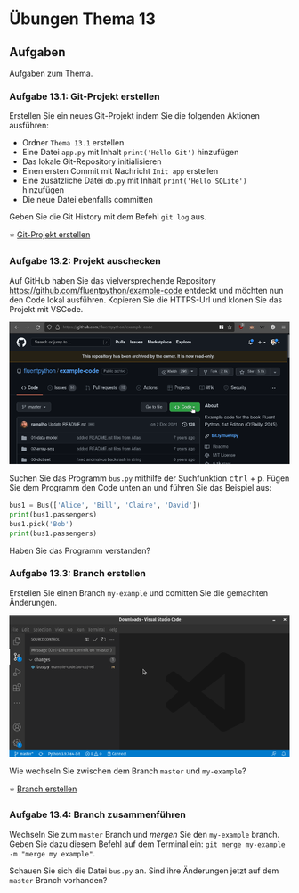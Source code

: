 # Übungen Thema 13

## Aufgaben

Aufgaben zum Thema.

### Aufgabe 13.1: Git-Projekt erstellen

Erstellen Sie ein neues Git-Projekt indem Sie die folgenden Aktionen ausführen:

* Ordner `Thema 13.1` erstellen
* Eine Datei `app.py` mit Inhalt `print('Hello Git')` hinzufügen
* Das lokale Git-Repository initialisieren
* Einen ersten Commit mit Nachricht `Init app` erstellen
* Eine zusätzliche Datei `db.py` mit Inhalt `print('Hello SQLite')` hinzufügen
* Die neue Datei ebenfalls committen

Geben Sie die Git History mit dem Befehl `git log` aus.

⭐ [Git-Projekt erstellen](https://github.com/janikvonrotz/python.casa/tree/main/topic-13/Git-Projekt%20erstellen)

### Aufgabe 13.2: Projekt auschecken

Auf GitHub haben Sie das vielversprechende Repository <https://github.com/fluentpython/example-code> entdeckt und möchten nun den Code lokal ausführen. Kopieren Sie die HTTPS-Url und klonen Sie das Projekt mit VSCode.

![git-clone](../git-clone.gif)

Suchen Sie das Programm `bus.py` mithilfe der Suchfunktion <kbd>ctrl</kbd> + <kbd>p</kbd>. Fügen Sie dem Programm den Code unten an und führen Sie das Beispiel aus:

```python
bus1 = Bus(['Alice', 'Bill', 'Claire', 'David'])
print(bus1.passengers)
bus1.pick('Bob')
print(bus1.passengers)
```

Haben Sie das Programm verstanden?

### Aufgabe 13.3: Branch erstellen

Erstellen Sie einen Branch `my-example` und comitten Sie die gemachten Änderungen.

![git-branch](../git-branch.gif)

Wie wechseln Sie zwischen dem Branch `master` und `my-example`?

⭐ [Branch erstellen](https://github.com/janikvonrotz/python.casa/tree/main/topic-13/Branch%20erstellen)

### Aufgabe 13.4: Branch zusammenführen

Wechseln Sie zum `master` Branch und *mergen* Sie den `my-example` branch. Geben Sie dazu diesem Befehl auf dem Terminal ein: `git merge my-example -m "merge my example"`.

Schauen Sie sich die Datei `bus.py` an. Sind ihre Änderungen jetzt auf dem `master` Branch vorhanden?